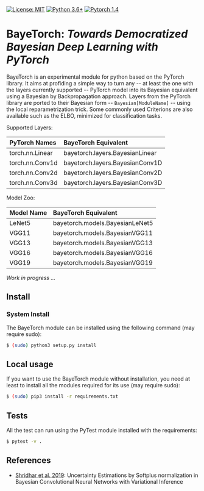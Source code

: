 [![License: MIT](https://img.shields.io/badge/License-MIT-yellow.svg)](https://github.com/yliess86/BayeTorch/blob/master/LICENSE)
[![Python 3.6+](https://img.shields.io/badge/python-3.6+-blue.svg)](https://www.python.org/downloads/release/python-360/)
[![Pytorch 1.4](https://img.shields.io/badge/pytorch-1.4.0-blue.svg)](https://pytorch.org/)

# BayeTorch: *Towards Democratized Bayesian Deep Learning with PyTorch*

BayeTorch is an experimental module for python based on the PyTorch library. It aims at profiding a simple way to turn any -- at least the one with the layers currently supported -- PyTorch model into its Bayesian equivalent using a Bayesian by Backpropagation approach. Layers from the PyTorch library are ported to their Bayesian form -- `Bayesian[ModuleName]` -- using the local reparametrization trick. Some commonly used Criterions are also available such as the ELBO, minimized for classification tasks.

Supported Layers:

|PyTorch Names  |BayeTorch Equivalent           |
|:--------------|:------------------------------|
|torch.nn.Linear|bayetorch.layers.BayesianLinear|
|torch.nn.Conv1d|bayetorch.layers.BayesianConv1D|
|torch.nn.Conv2d|bayetorch.layers.BayesianConv2D|
|torch.nn.Conv3d|bayetorch.layers.BayesianConv3D|

Model Zoo:


|Model Name|BayeTorch Equivalent           |
|:---------|:------------------------------|
|LeNet5    |bayetorch.models.BayesianLeNet5|
|VGG11     |bayetorch.models.BayesianVGG11 |
|VGG13     |bayetorch.models.BayesianVGG13 |
|VGG16     |bayetorch.models.BayesianVGG16 |
|VGG19     |bayetorch.models.BayesianVGG19 |

*Work in progress ...*

## Install

### System Install

The BayeTorch module can be installed using the following command (may require sudo):

```bash
$ (sudo) python3 setup.py install
```

## Local usage

If you want to use the BayeTorch module without installation, you need at least to install all the modules required for its use (may require sudo):

```bash
$ (sudo) pip3 install -r requirements.txt
```

## Tests

All the test can run using the PyTest module installed with the requirements:

```bash
$ pytest -v .
```

## References

- [Shridhar et al. 2019]: Uncertainty Estimations by Softplus normalization in
Bayesian Convolutional Neural Networks with
Variational Inference

[Shridhar et al. 2019]: https://arxiv.org/pdf/1806.05978.pdf